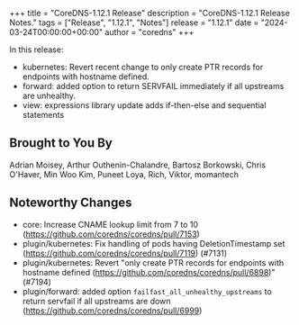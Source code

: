 +++
title = "CoreDNS-1.12.1 Release"
description = "CoreDNS-1.12.1 Release Notes."
tags = ["Release", "1.12.1", "Notes"]
release = "1.12.1"
date = "2024-03-24T00:00:00+00:00"
author = "coredns"
+++

In this release:
* kubernetes: Revert recent change to only create PTR records for endpoints with hostname defined.
* forward: added option to return SERVFAIL immediately if all upstreams are unhealthy.
* view: expressions library update adds if-then-else and sequential statements

## Brought to You By

Adrian Moisey,
Arthur Outhenin-Chalandre,
Bartosz Borkowski,
Chris O'Haver,
Min Woo Kim,
Puneet Loya,
Rich,
Viktor,
momantech


## Noteworthy Changes

* core: Increase CNAME lookup limit from 7 to 10 (https://github.com/coredns/coredns/pull/7153)
* plugin/kubernetes: Fix handling of pods having DeletionTimestamp set (https://github.com/coredns/coredns/pull/7119) (#7131)
* plugin/kubernetes: Revert "only create PTR records for endpoints with hostname defined (https://github.com/coredns/coredns/pull/6898)" (#7194)
* plugin/forward: added option `failfast_all_unhealthy_upstreams` to return servfail if all upstreams are down (https://github.com/coredns/coredns/pull/6999)
